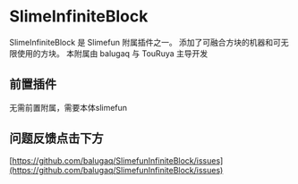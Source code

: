 # SlimeInfiniteBlock

SlimeInfiniteBlock 是 Slimefun 附属插件之一。
添加了可融合方块的机器和可无限使用的方块。
本附属由 balugaq 与 TouRuya 主导开发

## 前置插件
无需前置附属，需要本体slimefun

## 问题反馈点击下方

[https://github.com/balugaq/SlimefunInfiniteBlock/issues](https://github.com/balugaq/SlimefunInfiniteBlock/issues)
